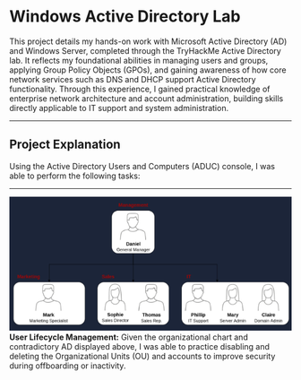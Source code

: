 <h1> Windows Active Directory Lab </h1>

This project details my hands-on work with Microsoft Active Directory (AD) and Windows Server, completed through the TryHackMe Active Directory lab. It reflects my foundational abilities in managing users and groups, applying Group Policy Objects (GPOs), and gaining awareness of how core network services such as DNS and DHCP support Active Directory functionality. Through this experience, I gained practical knowledge of enterprise network architecture and account administration, building skills directly applicable to IT support and system administration.

---

## Project Explanation

Using the Active Directory Users and Computers (ADUC) console, I was able to perform the following tasks:

---

![Organizational Chart](images/organizational_chart.png)
**User Lifecycle Management:** Given the organizational chart and contradictory AD displayed above, I was able to practice disabling and deleting the Organizational Units (OU) and accounts to improve security during offboarding or inactivity.
